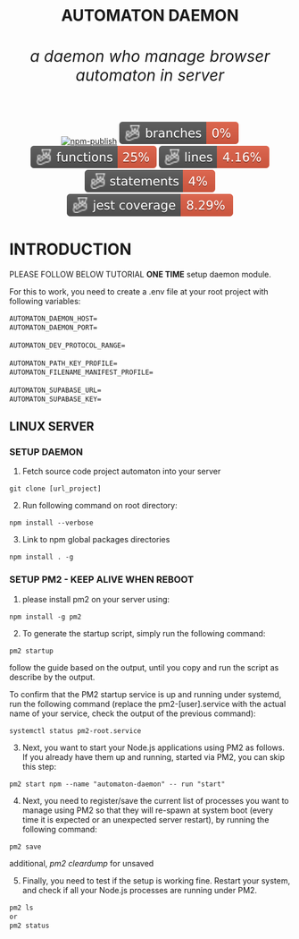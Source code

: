 
<h1 align="center">AUTOMATON DAEMON<br/><div><h6><i>a daemon who manage browser automaton in server</i></h6></div></h1>

<div align="center">
    
[![npm-publish](https://github.com/aikosiadotcom/automaton-daemon/actions/workflows/npm-publish.yml/badge.svg)](https://github.com/aikosiadotcom/automaton-daemon/actions/workflows/npm-publish.yml)
![Branches](https://raw.githubusercontent.com/aikosiadotcom/automaton-daemon/main/badges/coverage-branches.svg?raw=true)
![Functions](https://raw.githubusercontent.com/aikosiadotcom/automaton-daemon/main/badges/coverage-functions.svg?raw=true)
![Lines](https://raw.githubusercontent.com/aikosiadotcom/automaton-daemon/main/badges/coverage-lines.svg?raw=true)
![Statements](https://raw.githubusercontent.com/aikosiadotcom/automaton-daemon/main/badges/coverage-statements.svg?raw=true)
![Jest coverage](https://raw.githubusercontent.com/aikosiadotcom/automaton-daemon/main/badges/coverage-jest%20coverage.svg?raw=true)

</div>

# INTRODUCTION

PLEASE FOLLOW BELOW TUTORIAL **ONE TIME** setup daemon module. 

For this to work, you need to create a .env file at your root project with following variables:

```
AUTOMATON_DAEMON_HOST=
AUTOMATON_DAEMON_PORT=

AUTOMATON_DEV_PROTOCOL_RANGE=

AUTOMATON_PATH_KEY_PROFILE=
AUTOMATON_FILENAME_MANIFEST_PROFILE=

AUTOMATON_SUPABASE_URL=
AUTOMATON_SUPABASE_KEY=
```

## LINUX SERVER

### SETUP DAEMON

1. Fetch source code project automaton into your server

```
git clone [url_project]
```

2. Run following command on root directory:

```
npm install --verbose
```

3. Link to npm global packages directories

```
npm install . -g
```

### SETUP PM2 - KEEP ALIVE WHEN REBOOT

1. please install pm2 on your server using:

```
npm install -g pm2
```

2. To generate the startup script, simply run the following command:

```
pm2 startup
```

follow the guide based on the output, until you copy and run the script as describe by the output.

To confirm that the PM2 startup service is up and running under systemd, run the following command (replace the pm2-[user].service with the actual name of your service, check the output of the previous command):

```
systemctl status pm2-root.service
```

3. Next, you want to start your Node.js applications using PM2 as follows. If you already have them up and running, started via PM2, you can skip this step:

```
pm2 start npm --name "automaton-daemon" -- run "start"
```

4. Next, you need to register/save the current list of processes you want to manage using PM2 so that they will re-spawn at system boot (every time it is expected or an unexpected server restart), by running the following command:

```
pm2 save
```

additional, *pm2 cleardump* for unsaved

5. Finally, you need to test if the setup is working fine. Restart your system, and check if all your Node.js processes are running under PM2.

```
pm2 ls
or
pm2 status
```